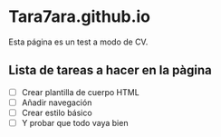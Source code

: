 # Tara7ara.github.io

Esta página es un test a modo de CV.

## Lista de tareas a hacer en la pàgina

- [ ] Crear plantilla de cuerpo HTML
- [ ] Añadir navegación
- [ ] Crear estilo básico
- [ ] Y probar que todo vaya bien
